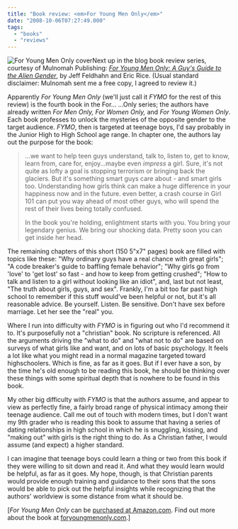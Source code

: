 ```yaml
---
title: "Book review: <em>For Young Men Only</em>"
date: "2008-10-06T07:27:49.000"
tags: 
  - "books"
  - "reviews"
---
```


![For Young Men Only cover](http://www.chrishubbs.com/wordpress/wp-content/uploads/2008/10/image001.gif "image001")Next up in the blog book review series, courtesy of Mulnomah Publishing: _[For Young Men Only: A Guy's Guide to the Alien Gender](http://www.amazon.com/Young-Men-Only-Guide-Gender/dp/160142020X%3FSubscriptionId%3D02E5W5871AJF7PMMMS82%26tag%3Dscifirev-20%26linkCode%3Dxm2%26camp%3D2025%26creative%3D165953%26creativeASIN%3D160142020X)_, by Jeff Feldhahn and Eric Rice. (Usual standard disclaimer: Mulnomah sent me a free copy, I agreed to review it.)

Apparently _For Young Men Only_ (we'll just call it _FYMO_ for the rest of this review) is the fourth book in the For... ...Only series; the authors have already written _For Men Only, For Women Only,_ and _For Young Women Only_. Each book professes to unlock the mysteries of the opposite gender to the target audience. _FYMO_, then is targeted at teenage boys, I'd say probably in the Junior High to High School age range. In chapter one, the authors lay out the purpose for the book:

> ...we want to help teen guys understand, talk to, listen to, get to know, learn from, care for, enjoy...maybe even _impress_ a girl. Sure, it's not quite as lofty a goal is stopping terrorism or bringing back the glaciers. But it's something smart guys care about - and smart girls too. Understanding how girls think can make a huge difference in your happiness now and in the future. even better, a crash course in Girl 101 can put you way ahead of most other guys, who will spend the rest of their lives being totally confused.
> 
> In the book you're holding, enlightment starts with you. You bring your legendary genius. We bring our shocking data. Pretty soon you can get inside her head.

The remaining chapters of this short (150 5"x7" pages) book are filled with topics like these: "Why ordinary guys have a real chance with great girls"; "A code breaker's guide to baffling female behavior"; "Why girls go from 'love' to 'get lost' so fast - and how to keep from getting crushed"; "How to talk and listen to a girl without looking like an idiot", and, last but not least, "The truth about girls, guys, and sex". Frankly, I'm a bit too far past high school to remember if this stuff would've been helpful or not, but it's all reasonable advice. Be yourself. Listen. Be sensitive. Don't have sex before marriage. Let her see the "real" you.

Where I run into difficulty with _FYMO_ is in figuring out who I'd recommend it to. It's purposefully not a "christian" book. No scripture is referenced. All the arguments driving the "what to do" and "what not to do" are based on surveys of what girls like and want, and on lots of basic psychology. It feels a lot like what you might read in a normal magazine targeted toward highschoolers. Which is fine, as far as it goes. But if I ever have a son, by the time he's old enough to be reading this book, he should be thinking over these things with some spiritual depth that is nowhere to be found in this book.

My other big difficulty with _FYMO_ is that the authors assume, and appear to view as perfectly fine, a fairly broad range of physical intimacy among their teenage audience. Call me out of touch with modern times, but I don't want my 9th grader who is reading this book to assume that having a series of dating relationships in high school in which he is snuggling, kissing, and "making out" with girls is the right thing to do. As a Christian father, I would assume (and expect) a higher standard.

I can imagine that teenage boys could learn a thing or two from this book if they were willing to sit down and read it. And what they would learn would be helpful, as far as it goes. My hope, though, is that Christian parents would provide enough training and guidance to their sons that the sons would be able to pick out the helpful insights while recognizing that the authors' worldview is some distance from what it should be.

\[_For Young Men Only_ can be [purchased at Amazon.com](http://www.amazon.com/Young-Men-Only-Guide-Gender/dp/160142020X%3FSubscriptionId%3D02E5W5871AJF7PMMMS82%26tag%3Dscifirev-20%26linkCode%3Dxm2%26camp%3D2025%26creative%3D165953%26creativeASIN%3D160142020X). Find out more about the book at [foryoungmenonly.com](http://www.foryoungmenonly.com).\]
